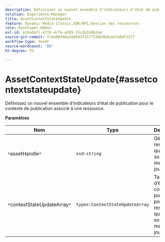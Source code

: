 ```yaml
---
description: Définissez un nouvel ensemble d’indicateurs d’état de publication pour le contexte de publication associé à une ressource.
solution: Experience Manager
title: AssetContextStateUpdate
feature: Dynamic Media Classic,SDK/API,Gestion des ressources
role: Developer,Admin
exl-id: ecbadafc-e77d-4c7e-a3d5-31c2b2a9b2ea
source-git-commit: fcda99340a18d5037157723bb3bdca5fa9df3277
workflow-type: tm+mt
source-wordcount: '68'
ht-degree: 5%

---
```


# AssetContextStateUpdate{#assetcontextstateupdate}

Définissez un nouvel ensemble d’indicateurs d’état de publication pour le contexte de publication associé à une ressource.

**Paramètres**

| Nom | Type | Description |
|---|---|---|
| `*`assetHandle`*` | `xsd:string` | Gérez la ressource que vous souhaitez mettre à jour. |
| `*`contextStateUpdateArray`*` | `types:ContextStateUpdateArray` | Tableau d’états de contact de publication pour la ressource que vous souhaitez mettre à jour. |
